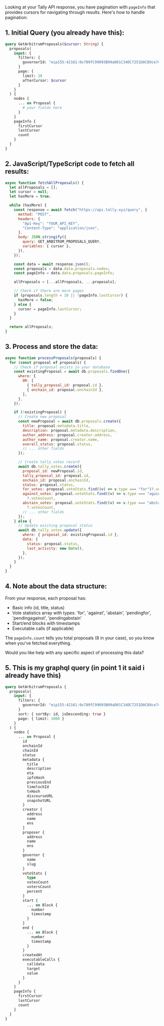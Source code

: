 Looking at your Tally API response, you have pagination with `pageInfo` that provides cursors for navigating through results. Here's how to handle pagination:

## 1. Initial Query (you already have this):

```graphql
query GetArbitrumProposals($cursor: String) {
  proposals(
    input: {
      filters: {
        governorId: "eip155:42161:0x789fC99093B09aD01C34DC7251D0C89ce743e5a4"
      }
      page: {
        limit: 10
        afterCursor: $cursor
      }
    }
  ) {
    nodes {
      ... on Proposal {
        # your fields here
      }
    }
    pageInfo {
      firstCursor
      lastCursor
      count
    }
  }
}
```

## 2. JavaScript/TypeScript code to fetch all results:

```javascript
async function fetchAllProposals() {
  let allProposals = [];
  let cursor = null;
  let hasMore = true;

  while (hasMore) {
    const response = await fetch("https://api.tally.xyz/query", {
      method: "POST",
      headers: {
        "Api-Key": "YOUR_API_KEY",
        "Content-Type": "application/json",
      },
      body: JSON.stringify({
        query: GET_ARBITRUM_PROPOSALS_QUERY,
        variables: { cursor },
      }),
    });

    const data = await response.json();
    const proposals = data.data.proposals.nodes;
    const pageInfo = data.data.proposals.pageInfo;

    allProposals = [...allProposals, ...proposals];

    // Check if there are more pages
    if (proposals.length < 10 || !pageInfo.lastCursor) {
      hasMore = false;
    } else {
      cursor = pageInfo.lastCursor;
    }
  }

  return allProposals;
}
```

## 3. Process and store the data:

```javascript
async function processProposals(proposals) {
  for (const proposal of proposals) {
    // Check if proposal exists in your database
    const existingProposal = await db.proposals.findOne({
      where: {
        OR: [
          { tally_proposal_id: proposal.id },
          { onchain_id: proposal.onchainId },
        ],
      },
    });

    if (!existingProposal) {
      // Create new proposal
      const newProposal = await db.proposals.create({
        title: proposal.metadata.title,
        description: proposal.metadata.description,
        author_address: proposal.creator.address,
        author_name: proposal.creator.name,
        overall_status: proposal.status,
        // ... other fields
      });

      // Create tally_votes record
      await db.tally_votes.create({
        proposal_id: newProposal.id,
        tally_proposal_id: proposal.id,
        onchain_id: proposal.onchainId,
        status: proposal.status,
        for_votes: proposal.voteStats.find((v) => v.type === "for")?.votesCount,
        against_votes: proposal.voteStats.find((v) => v.type === "against")
          ?.votesCount,
        abstain_votes: proposal.voteStats.find((v) => v.type === "abstain")
          ?.votesCount,
        // ... other fields
      });
    } else {
      // Update existing proposal status
      await db.tally_votes.update({
        where: { proposal_id: existingProposal.id },
        data: {
          status: proposal.status,
          last_activity: new Date(),
        },
      });
    }
  }
}
```

## 4. Note about the data structure:

From your response, each proposal has:

- Basic info (id, title, status)
- Vote statistics array with types: 'for', 'against', 'abstain', 'pendingfor', 'pendingagainst', 'pendingabstain'
- Start/end blocks with timestamps
- Executable calls (if applicable)

The `pageInfo.count` tells you total proposals (8 in your case), so you know when you've fetched everything.

Would you like help with any specific aspect of processing this data?

## 5. This is my graphql query (in point 1 it said i already have this)

```graphql
query GetArbitrumProposals {
  proposals(
    input: {
      filters: {
        governorId: "eip155:42161:0x789fC99093B09aD01C34DC7251D0C89ce743e5a4"
      }
      sort: { sortBy: id, isDescending: true }
      page: { limit: 1000 }
    }
  ) {
    nodes {
      ... on Proposal {
        id
        onchainId
        chainId
        status
        metadata {
          title
          description
          eta
          ipfsHash
          previousEnd
          timelockId
          txHash
          discourseURL
          snapshotURL
        }
        creator {
          address
          name
          ens
        }
        proposer {
          address
          name
          ens
        }
        governor {
          name
          slug
        }
        voteStats {
          type
          votesCount
          votersCount
          percent
        }
        start {
          ... on Block {
            number
            timestamp
          }
        }
        end {
          ... on Block {
            number
            timestamp
          }
        }
        createdAt
        executableCalls {
          calldata
          target
          value
        }
      }
    }
    pageInfo {
      firstCursor
      lastCursor
      count
    }
  }
}
```
